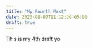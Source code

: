 ```yaml
---
title: "My Fourth Post"
date: 2023-08-09T11:12:26-05:00
draft: true
---
```


This is my 4th draft yo